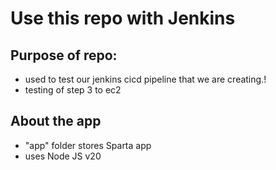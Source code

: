 # Use this repo with Jenkins
## Purpose of repo: 
- used to test our jenkins cicd pipeline that we are creating.!
- testing of step 3 to ec2 
## About the app
- "app" folder stores Sparta app
- uses Node JS v20
